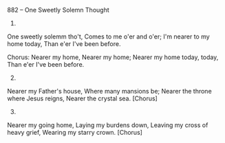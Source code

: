 882 – One Sweetly Solemn Thought


1.
One sweetly solemm tho't,
Comes to me o'er and o'er;
I'm nearer to my home today,
Than e'er I've been before.

Chorus:
Nearer my home,
Nearer my home;
Nearer my home today, today,
Than e'er I've been before.

2.
Nearer my Father's house,
Where many mansions be;
Nearer the throne where Jesus reigns,
Nearer the crystal sea.  [Chorus]

3.
Nearer my going home,
Laying my burdens down,
Leaving my cross of heavy grief,
Wearing my starry crown.  [Chorus]


